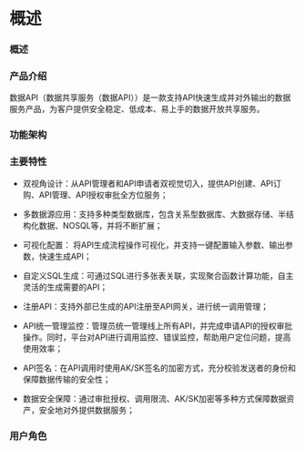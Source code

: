 # 概述
### 概述
### 产品介绍
数据API（数据共享服务（数据API））是一款支持API快速生成并对外输出的数据服务产品，为客户提供安全稳定、低成本、易上手的数据开放共享服务。

### 功能架构

### 主要特性

+ 双视角设计：从API管理者和API申请者双视觉切入，提供API创建、API订购、API管理、API授权审批全方位服务；

+ 多数据源应用：支持多种类型数据库，包含关系型数据库、大数据存储、半结构化数据、NOSQL等，并将不断扩展；

+ 可视化配置： 将API生成流程操作可视化，并支持一键配置输入参数、输出参数，快速生成API；

+ 自定义SQL生成：可通过SQL进行多张表关联，实现聚合函数计算功能，自主灵活的生成需要的API；

+ 注册API：支持外部已生成的API注册至API网关，进行统一调用管理；

+ API统一管理监控：管理员统一管理线上所有API，并完成申请API的授权审批操作。同时，平台对API进行调用监控、错误监控，帮助用户定位问题，提高使用效率；

+ API签名：在API调用时使用AK/SK签名的加密方式，充分校验发送者的身份和保障数据传输的安全性；

+ 数据安全保障：通过审批授权、调用限流、AK/SK加密等多种方式保障数据资产，安全地对外提供数据服务；

### 用户角色

